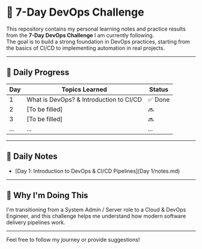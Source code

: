 # 🚀 7-Day DevOps Challenge

This repository contains my personal learning notes and practice results from the **7-Day DevOps Challenge** I am currently following.  
The goal is to build a strong foundation in DevOps practices, starting from the basics of CI/CD to implementing automation in real projects.

---

## 📆 Daily Progress

| Day | Topics Learned                          | Status |
|-----|-----------------------------------------|--------|
| 1   | What is DevOps? & Introduction to CI/CD | ✅ Done |
| 2   | [To be filled]                          | 🔜     |
| 3   | [To be filled]                          | 🔜     |
| ... | ...                                     | ...    |

---

## 📂 Daily Notes

- [Day 1: Introduction to DevOps & CI/CD Pipelines](Day 1/notes.md)

---

## 🎯 Why I'm Doing This

I'm transitioning from a System Admin / Server role to a Cloud & DevOps Engineer, and this challenge helps me understand how modern software delivery pipelines work.

---

Feel free to follow my journey or provide suggestions!  
